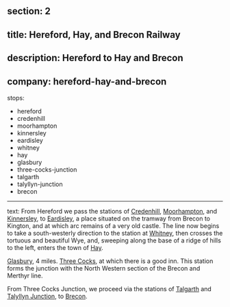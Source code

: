 section: 2
----
title: Hereford, Hay, and Brecon Railway
----
description: Hereford to Hay and Brecon
----
company: hereford-hay-and-brecon
----
stops:
- hereford
- credenhill
- moorhampton
- kinnersley
- eardisley
- whitney
- hay
- glasbury
- three-cocks-junction
- talgarth
- talyllyn-junction
- brecon
----
text: From Hereford we pass the stations of [Credenhill](/stations/credenhill), [Moorhampton](/stations/moorhampton), and [Kinnersley](/stations/kinnersley), to [Eardisley](/stations/eardisley), a place situated on the tramway from Brecon to Kington, and at which arc remains of a very old castle. The line now begins to take a south-westerly direction to the station at [Whitney](/stations/whitney), then crosses the tortuous and beautiful Wye, and, sweeping along the base of a ridge of hills to the left, enters the town of [Hay](/stations/hay).

[Glasbury](/stations/glasbury), 4 miles. [Three Cocks](/stations/three-cocks-junction), at which there is a good inn. This station forms the junction with the North Western section of the Brecon and Merthyr line.

From Three Cocks Junction, we proceed via the stations of [Talgarth](/stations/talgarth) and [Talyllyn Junction](/stations/talyllyn-junction), to [Brecon](/stations).
